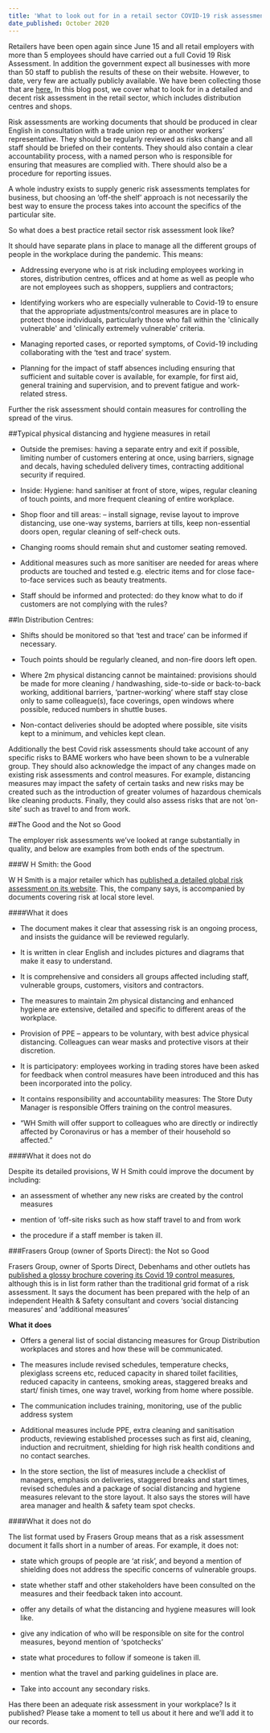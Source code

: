 ```yaml
---
title: 'What to look out for in a retail sector COVID-19 risk assessment'
date_published: October 2020
---
```


Retailers have been open again since June 15 and all retail employers with more than 5 employees should have carried out a full Covid 19 Risk Assessment. In addition the government expect all businesses with more than 50 staff to publish the results of these on their website. However, to date, very few are actually publicly available. We have been collecting those that are [ here.](https://covidsecurecheck.uk/) In this blog post, we cover what to look for in a detailed and decent risk assessment in the retail sector, which includes distribution centres and shops.

Risk assessments are working documents that should be produced in clear English in consultation with a trade union rep or another workers’ representative. They should be regularly reviewed as risks change and all staff should be briefed on their contents. They should also contain a clear accountability process, with a named person who is responsible for ensuring that measures are complied with. There should also be a procedure for reporting issues.

A whole industry exists to supply generic risk assessments templates for business, but choosing an ‘off-the shelf’ approach is not necessarily the best way to ensure the process takes into account the specifics of the particular site.

So what does a best practice retail sector risk assessment look like?

It should have separate plans in place to manage all the different groups of people in the workplace during the pandemic. This means:


* Addressing everyone who is at risk including employees working in stores, distribution centres, offices and at home as well as people who are not employees such as shoppers, suppliers and contractors;


* Identifying workers who are especially vulnerable to Covid-19 to ensure that the appropriate adjustments/control measures are in place to protect those individuals, particularly those who fall within the 'clinically vulnerable' and 'clinically extremely vulnerable' criteria.


* Managing reported cases, or reported symptoms, of Covid-19 including collaborating with the ‘test and trace’ system. 


* Planning for the impact of staff absences including ensuring that sufficient and suitable cover is available, for example, for first aid, general training and supervision, and to prevent fatigue and work-related stress.

Further the risk assessment should contain measures for controlling the spread of the virus.

##Typical physical distancing and hygiene measures in retail


* Outside the premises: having a separate entry and exit if possible, limiting number of customers entering at once, using barriers, signage and decals, having scheduled delivery times, contracting additional security if required.


* Inside: Hygiene: hand sanitiser at front of store, wipes, regular cleaning of touch points, and more frequent cleaning of entire workplace.


* Shop floor and till areas: – install signage, revise layout to improve distancing, use one-way systems, barriers at tills, keep non-essential doors open, regular cleaning of self-check outs.


* Changing rooms should remain shut and customer seating removed.


* Additional measures such as more sanitiser are needed for areas where products are touched and tested e.g. electric items and for close face-to-face services such as beauty treatments.


* Staff should be informed and protected: do they know what to do if customers are not complying with the rules?

##In Distribution Centres:


* Shifts should be monitored so that ‘test and trace’ can be informed if necessary.


* Touch points should be regularly cleaned, and non-fire doors left open.


* Where 2m physical distancing cannot be maintained: provisions should be made for more cleaning / handwashing, side-to-side or back-to-back working, additional barriers, ‘partner-working’ where staff stay close only to same colleague(s), face coverings, open windows where possible, reduced numbers in shuttle buses.


* Non-contact deliveries should be adopted where possible, site visits kept to a minimum, and vehicles kept clean.

Additionally the best Covid risk assessments should take account of any specific risks to BAME workers who have been shown to be a vulnerable group. They should also acknowledge the impact of any changes made on existing risk assessments and control measures. For example, distancing measures may impact the safety of certain tasks and new risks may be created such as the introduction of greater volumes of hazardous chemicals like cleaning products. Finally, they could also assess risks that are not ‘on-site’ such as travel to and from work.

##The Good and the Not so Good

The employer risk assessments we’ve looked at range substantially in quality, and below are examples from both ends of the spectrum.

###W H Smith: the Good

W H Smith is a major retailer which has [published a detailed global risk assessment on its website](https://www.whsmithplc.co.uk/sites/whsmith-corp/files/Press%20Releases%20and%20Reports/Store_RA_Coronavirus_10.%204%20July2020.pdf). This, the company says, is accompanied by documents covering risk at local store level.

####What it does


* The document makes it clear that assessing risk is an ongoing process, and insists the guidance will be reviewed regularly.


* It is written in clear English and includes pictures and diagrams that make it easy to understand.


* It is comprehensive and considers all groups affected including staff, vulnerable groups, customers, visitors and contractors.


* The measures to maintain 2m physical distancing and enhanced hygiene are extensive, detailed and specific to different areas of the workplace.


* Provision of PPE – appears to be voluntary, with best advice physical distancing. Colleagues can wear masks and protective visors at their discretion.


* It is participatory: employees working in trading stores have been asked for feedback when control measures have been introduced and this has been incorporated into the policy.


* It contains responsibility and accountability measures: The Store Duty Manager is responsible Offers training on the control measures.


* “WH Smith will offer support to colleagues who are directly or indirectly affected by Coronavirus or has a member of their household so affected.” 

####What it does not do

Despite its detailed provisions, W H Smith could improve the document by including:


* an assessment of whether any new risks are created by the control measures


* mention of ‘off-site risks such as how staff travel to and from work


* the procedure if a staff member is taken ill.

###Frasers Group (owner of Sports Direct): the Not so Good

Frasers Group, owner of Sports Direct, Debenhams and other outlets has [published a glossy brochure covering its Covid 19 control measures](https://www.sportsdirectplc.com/~/media/Files/S/Sports-Direct/documents/frasers-group-risk-assessment.pdf), although this is in list form rather than the traditional grid format of a risk assessment. It says the document has been prepared with the help of an independent Health & Safety consultant and covers ‘social distancing measures’ and ‘additional measures’

**What it does**


* Offers a general list of social distancing measures for Group Distribution workplaces and stores and how these will be communicated.


* The measures include revised schedules, temperature checks, plexiglass screens etc, reduced capacity in shared toilet facilities, reduced capacity in canteens, smoking areas, staggered breaks and start/ finish times, one way travel, working from home where possible.  


* The communication includes training, monitoring, use of the public address system


* Additional measures include PPE, extra cleaning and sanitisation products, reviewing established processes such as first aid, cleaning, induction and recruitment, shielding for high risk health conditions and no contact searches.


* In the store section, the list of measures include a checklist of managers, emphasis on deliveries, staggered breaks and start times, revised schedules and a package of social distancing and hygiene measures relevant to the store layout. It also says the stores will have area manager and health & safety team spot checks.

####What it does not do

The list format used by Frasers Group means that as a risk assessment document it falls short in a number of areas. For example, it does not:


* state which groups of people are ‘at risk’, and beyond a mention of shielding does not address the specific concerns of vulnerable groups.


* state whether staff and other stakeholders have been consulted on the measures and their feedback taken into account.


* offer any details of what the distancing and hygiene measures will look like.


* give any indication of who will be responsible on site for the control measures, beyond mention of ‘spotchecks’


* state what procedures to follow if someone is taken ill.


* mention what the travel and parking guidelines in place are.


* Take into account any secondary risks.


Has there been an adequate risk assessment in your workplace? Is it published? Please take a moment to tell us about it here and we’ll add it to our records.

 

 
